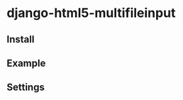 django-html5-multifileinput
===========================

Install
-------



Example
-------



Settings
--------


